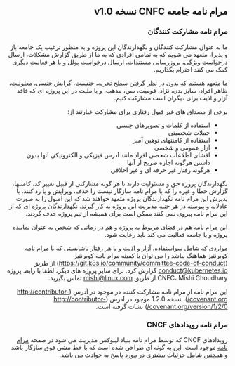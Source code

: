 <div dir="rtl">

## مرام نامه جامعه CNFC نسخه v1.0

### مرام نامه مشارکت کنندگان

ما به عنوان مشارکت کنندگان و نگهدارندگان این پروژه و به منظور ترغیب یک جامعه باز و پذیرا، متعهد می شویم که به تمامی افرادی که به ما از
طریق گزارش مشکلات، ارسال درخواست ویژگی، بروزرسانی مستندات، ارسال درخواست پولل و یا هر فعالیت دیگری کمک می کنند
احترام بگذاریم.

ما متعهد هستیم که بدون در نظر گرفتن سطح تجربه، جنسیت، گرایش جنسی، معلولیت، ظاهر افراد، سایز بدن، نژاد، قومیت، سن، مذهب، و یا ملیت در این 
پروژه ای که فاقد آزار و اذیت برای دیگران است مشارکت کنیم.

برخی از مصداق های غیر قبول رفتاری برای مشارکت عبارتند از:

* استفاده از کلمات و تصویرهای جنسی
* حملات شخصیتی
* استفاده از کامنتهای توهین آمیز
* آزار عمومی و شخصی
* افشای اطلاعات شخصی افراد مانند آدرس فیزیکی و الکترونیکی آنها بدون داشتن هرگونه اجازه صریح از آنها
* هرگونه رفتار غیر حرفه ای و غیر اخلاقی

نگهدارندگان پروژه حق و مسئولیت دارند تا هر گونه مشارکتی از قبیل تغییر کد، کامنتها، گزارش خطا و غیره را که 
با مرام نامه سازگار نیست را حذف، ویرایش  و یا رد کنند.
با پذیرش این مرام نامه نگهدارندگان پروژه متعهد خواهند شد که این اصول را به صورت عادلانه و 
پیوسته در هر  جنبه مدیریت این پروژه به کار گیرند.
نگهدارندگان پروژه ای که از این مرام نامه پیروی نمی کنند ممکن است برای همیشه از
تیم پروژه حذف گردند.

این مرام نامه هم در فضای مربوط به پروژه و هم در زمانی که شخص به عنوان نماینده پروژه و یا جامعه فعالیت می کند باید رعایت شود.

مواردی که شامل سواستفاده، آزار و اذیت و یا هر رفتار ناشایستی که با مرام نامه کوبرنتیز هماهنگ نباشد را می توان با کمیته مرام نامه کوبرنتیز (https://git.k8s.io/community/committee-code-of-conduct) از طریق <conduct@kubernetes.io> گزارش کرد.
برای سایر پروژه های دیگر، لطفا با رابط پروژه CNFC، Mishi Choudhary از طریق <mishi@linux.com> تماس بگیرید.

این مرام نامه از مرام نامه مشارکت کننده در موجود در آدرس (http://contributor-covenant.org/)، نسخه 1.2.0 موجود در آدرس (http://contributor-covenant.org/version/1/2/0/) نشات گرفته است.

### مرام نامه رویدادهای CNCF

رویدادهای CNCF که توسط مرام نامه بنیاد لینوکس مدیریت می شود در صفحه [مرام نامه](https://events.linuxfoundation.org/code-of-conduct/) موجود است. این به گونه ای طراحی شده است که با خط مشی فوق سازگار باشد و همچنین شامل جزئیات بیشتری در مورد پاسخ به حوادث می باشد.


</div>
